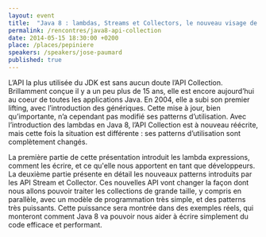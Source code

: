 ```yaml
---
layout: event
title:  "Java 8 : lambdas, Streams et Collectors, le nouveau visage de l’API Collection"
permalink: /rencontres/java8-api-collection
date: 2014-05-15 18:30:00 +0200
place: /places/pepiniere
speakers: /speakers/jose-paumard
published: true
---
```


L’API la plus utilisée du JDK est sans aucun doute l’API Collection. Brillamment conçue il y a un peu plus de 15 ans, elle est encore aujourd’hui au coeur de toutes les applications Java. En 2004, elle a subi son premier lifting, avec l’introduction des génériques. Cette mise à jour, bien qu’importante, n’a cependant pas modifié ses patterns d’utilisation. Avec l’introduction des lambdas en Java 8, l’API Collection est à nouveau réécrite, mais cette fois la situation est différente : ses patterns d’utilisation sont complètement changés.

La première partie de cette présentation introduit les lambda expressions, comment les écrire, et ce qu'elle nous apportent en tant que développeurs. La deuxième partie présente en détail les nouveaux patterns introduits par les API Stream et Collector. Ces nouvelles API vont changer la façon dont nous allons pouvoir traiter les collections de grande taille, y compris en parallèle, avec un modèle de programmation très simple, et des patterns très puissants. Cette puissance sera montrée dans des exemples réels, qui monteront comment Java 8 va pouvoir nous aider à écrire simplement du code efficace et performant.